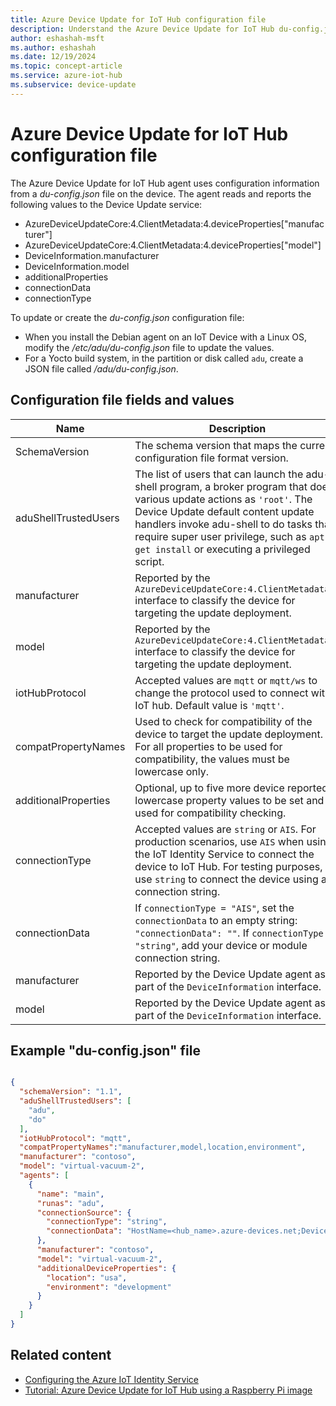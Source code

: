 ```yaml
---
title: Azure Device Update for IoT Hub configuration file
description: Understand the Azure Device Update for IoT Hub du-config.json configuration file.
author: eshashah-msft
ms.author: eshashah
ms.date: 12/19/2024
ms.topic: concept-article
ms.service: azure-iot-hub
ms.subservice: device-update
---
```


# Azure Device Update for IoT Hub configuration file

The Azure Device Update for IoT Hub agent uses configuration information from a *du-config.json* file on the device. The agent reads and reports the following values to the Device Update service:

* AzureDeviceUpdateCore:4.ClientMetadata:4.deviceProperties["manufacturer"]
* AzureDeviceUpdateCore:4.ClientMetadata:4.deviceProperties["model"]
* DeviceInformation.manufacturer
* DeviceInformation.model
* additionalProperties
* connectionData
* connectionType

To update or create the *du-config.json* configuration file:

- When you install the Debian agent on an IoT Device with a Linux OS, modify the */etc/adu/du-config.json* file to update the values.
- For a Yocto build system, in the partition or disk called `adu`, create a JSON file called */adu/du-config.json*.

## Configuration file fields and values

| Name |Description |
|-----------|--------------------|
| SchemaVersion | The schema version that maps the current configuration file format version. |
| aduShellTrustedUsers | The list of users that can launch the adu-shell program, a broker program that does various update actions as `'root'`. The Device Update default content update handlers invoke adu-shell to do tasks that require super user privilege, such as `apt-get install` or executing a privileged script. |
| manufacturer | Reported by the `AzureDeviceUpdateCore:4.ClientMetadata:4` interface to classify the device for targeting the update deployment. |
| model | Reported by the `AzureDeviceUpdateCore:4.ClientMetadata:4` interface to classify the device for targeting the update deployment. |
| iotHubProtocol| Accepted values are `mqtt` or `mqtt/ws` to change the protocol used to connect with IoT hub. Default value is `'mqtt'`. |
| compatPropertyNames | Used to check for compatibility of the device to target the update deployment. For all properties to be used for compatibility, the values must be lowercase only. |
| additionalProperties | Optional, up to five more device reported lowercase property values to be set and used for compatibility checking. |
| connectionType | Accepted values are `string` or `AIS`. For production scenarios, use `AIS` when using the IoT Identity Service to connect the device to IoT Hub. For testing purposes, use `string` to connect the device using a connection string. |
| connectionData  | If `connectionType = "AIS"`, set the `connectionData` to an empty string: `"connectionData": ""`. If `connectionType = "string"`, add your device or module connection string. |
| manufacturer | Reported by the Device Update agent as part of the `DeviceInformation` interface. |
| model | Reported by the Device Update agent as part of the `DeviceInformation` interface. |

<a name="example-du-configjson-file-contents"></a>
## Example "du-config.json" file

```json

{
  "schemaVersion": "1.1",
  "aduShellTrustedUsers": [
    "adu",
    "do"
  ],
  "iotHubProtocol": "mqtt",
  "compatPropertyNames":"manufacturer,model,location,environment",
  "manufacturer": "contoso",
  "model": "virtual-vacuum-2",
  "agents": [
    {
      "name": "main",
      "runas": "adu",
      "connectionSource": {
        "connectionType": "string",
        "connectionData": "HostName=<hub_name>.azure-devices.net;DeviceId=<device_id>;SharedAccessKey=<device_key>"
      },
      "manufacturer": "contoso",
      "model": "virtual-vacuum-2",
      "additionalDeviceProperties": {
        "location": "usa",
        "environment": "development"
      }
    }
  ]
}
```

## Related content

- [Configuring the Azure IoT Identity Service](https://azure.github.io/iot-identity-service/configuration.html)
- [Tutorial: Azure Device Update for IoT Hub using a Raspberry Pi image](device-update-raspberry-pi.md)
